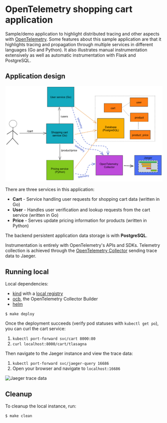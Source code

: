 # OpenTelemetry shopping cart application

Sample/demo application to highlight distributed tracing and other aspects with [OpenTelemetry](https://opentelemetry.io/). Some features about this sample application are that it highlights tracing and propagation through multiple services in different languages (Go and Python). It also illustrates manual instrumentation extensively as well as automatic instrumentation with Flask and PostgreSQL.

## Application design

![Application design](./images/otel-shopping-cart-design.png)

There are three services in this application:

* **Cart** - Service handling user requests for shopping cart data (written in Go)
* **User** - Handles user verification and lookup requests from the cart service (written in Go)
* **Price** - Serves update pricing information for products (written in Python)

The backend persistent application data storage is with **PostgreSQL**.

Instrumentation is entirely with OpenTelemetry's APIs and SDKs. Telemetry collection is achieved through the [OpenTelemetry Collector](https://github.com/open-telemetry/opentelemetry-collector) sending trace data to Jaeger.

## Running local

Local dependencies:

* [kind](https://kind.sigs.k8s.io/) with a [local registry](https://kind.sigs.k8s.io/docs/user/local-registry/)
* [ocb](https://opentelemetry.io/docs/collector/custom-collector/), the OpenTelemetry Collector Builder
* [helm](https://helm.sh/docs/intro/install/)

```
$ make deploy
```

Once the deployment succeeds (verify pod statuses with `kubectl get po`), you can curl the cart service:

1. `kubectl port-forward svc/cart 8000:80`
1. `curl localhost:8000/cart/tlasagna`

Then navigate to the Jaeger instance and view the trace data:

1. `kubectl port-forward svc/jaeger-query 16686`
1. Open your browser and navigate to `localhost:16686`

![Jaeger trace data](./images/otel-shopping-cart-jaeger-trace.png)

## Cleanup

To cleanup the local instance, run:

```
$ make clean
```
